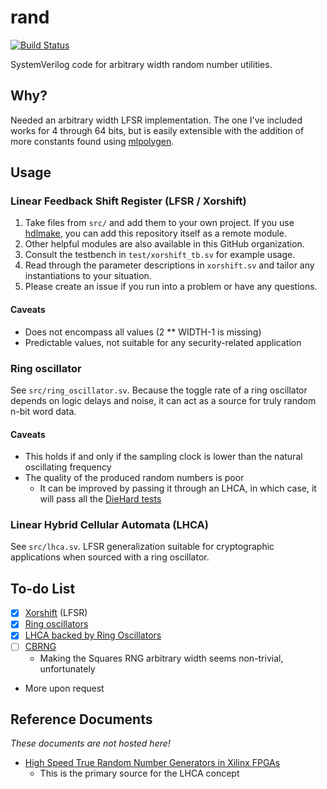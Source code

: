 # rand

[![Build Status](https://travis-ci.com/hdl-util/rand.svg?branch=master)](https://travis-ci.com/hdl-util/rand)

SystemVerilog code for arbitrary width random number utilities.

## Why?

Needed an arbitrary width LFSR implementation. The one I've included works for 4 through 64 bits, but is easily extensible with the addition of more constants found using [mlpolygen](https://bitbucket.org/gallen/mlpolygen/src/default/).

## Usage

### Linear Feedback Shift Register (LFSR / Xorshift)

1. Take files from `src/` and add them to your own project. If you use [hdlmake](https://hdlmake.readthedocs.io/en/master/), you can add this repository itself as a remote module.
1. Other helpful modules are also available in this GitHub organization.
1. Consult the testbench in `test/xorshift_tb.sv` for example usage.
1. Read through the parameter descriptions in `xorshift.sv` and tailor any instantiations to your situation.
1. Please create an issue if you run into a problem or have any questions.

#### Caveats

* Does not encompass all values (2 ** WIDTH-1 is missing)
* Predictable values, not suitable for any security-related application

### Ring oscillator

See `src/ring_oscillator.sv`. Because the toggle rate of a ring oscillator depends on logic delays and noise, it can act as a source for truly random n-bit word data.

#### Caveats

* This holds if and only if the sampling clock is lower than the natural oscillating frequency
* The quality of the produced random numbers is poor
  * It can be improved by passing it through an LHCA, in which case, it will pass all the [DieHard tests](https://en.wikipedia.org/wiki/Diehard_tests)

### Linear Hybrid Cellular Automata (LHCA)

See `src/lhca.sv`. LFSR generalization suitable for cryptographic applications when sourced with a ring oscillator.

## To-do List

* [x] [Xorshift](https://en.wikipedia.org/wiki/Xorshift) (LFSR)
* [x] [Ring oscillators](https://en.wikipedia.org/wiki/Ring_oscillator)
* [x] [LHCA backed by Ring Oscillators](https://electronics.stackexchange.com/questions/263656/hardware-sources-of-entropy-on-an-fpga)
* [ ] [CBRNG](https://en.wikipedia.org/wiki/Counter-based_random_number_generator_(CBRNG)#Squares_RNG)
  * Making the Squares RNG arbitrary width seems non-trivial, unfortunately
* More upon request

## Reference Documents

*These documents are not hosted here!*

* [High Speed True Random Number Generators in Xilinx FPGAs](http://forums.xilinx.com/xlnx/attachments/xlnx/EDK/27322/1/HighSpeedTrueRandomNumberGeneratorsinXilinxFPGAs.pdf)
  * This is the primary source for the LHCA concept
